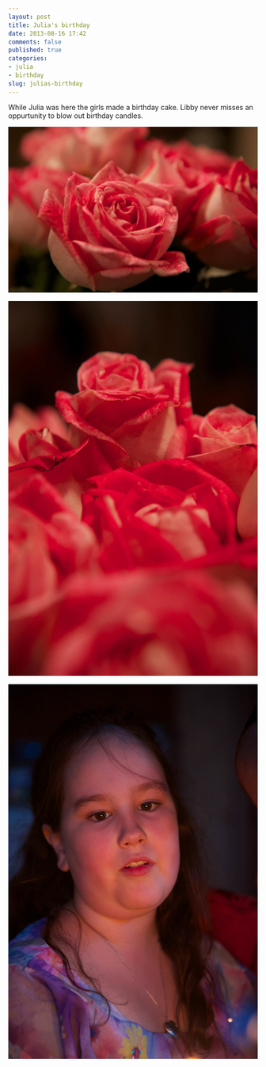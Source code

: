 ```yaml
---
layout: post
title: Julia's birthday
date: 2013-08-16 17:42
comments: false
published: true
categories:
- julia
- birthday
slug: julias-birthday
---
```

While Julia was here the girls made a birthday cake.  Libby never misses an oppurtunity to blow out birthday candles.


![Julia 30th birthday](/assets/images/2013/2013-04-07/julia-birthday-2013-04-07-at-18-21-49.jpg)

![Julia 30th birthday](/assets/images/2013/2013-04-07/julia-birthday-2013-04-07-at-18-22-38.jpg)

![Julia 30th birthday](/assets/images/2013/2013-04-07/julia-birthday-2013-04-07-at-18-26-20.jpg)
